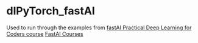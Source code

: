 # dlPyTorch_fastAI

Used to run through the examples from 
[fastAI Practical Deep Learning for Coders course](https://course.fast.ai/Resources/book.html)
[FastAI Courses](https://course.fast.ai/)

